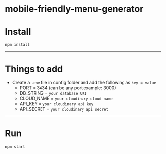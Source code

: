 # mobile-friendly-menu-generator

# Install

`npm install`

---

# Things to add

- Create a `.env` file in config folder and add the following as `key = value`
  - PORT = 3434 (can be any port example: 3000)
  - DB_STRING = `your database URI`
  - CLOUD_NAME = `your cloudinary cloud name`
  - API_KEY = `your cloudinary api key`
  - API_SECRET = `your cloudinary api secret`

---

# Run

`npm start`
